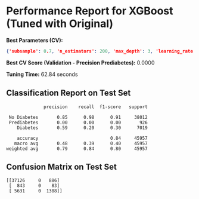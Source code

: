 # Performance Report for XGBoost (Tuned with Original)

**Best Parameters (CV):**
```json
{'subsample': 0.7, 'n_estimators': 200, 'max_depth': 3, 'learning_rate': 0.1}
```

**Best CV Score (Validation - Precision Prediabetes):** 0.0000

**Tuning Time:** 62.84 seconds

## Classification Report on Test Set
```
              precision    recall  f1-score   support

 No Diabetes       0.85      0.98      0.91     38012
 Prediabetes       0.00      0.00      0.00       926
    Diabetes       0.59      0.20      0.30      7019

    accuracy                           0.84     45957
   macro avg       0.48      0.39      0.40     45957
weighted avg       0.79      0.84      0.80     45957
```

## Confusion Matrix on Test Set
```
[[37126     0   886]
 [  843     0    83]
 [ 5631     0  1388]]
```
